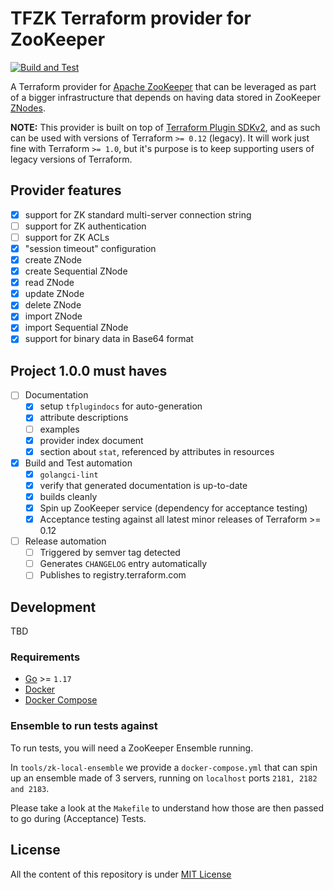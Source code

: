 # TFZK Terraform provider for ZooKeeper

[![Build and Test](https://github.com/tfzk/terraform-provider-zookeeper/actions/workflows/build-test.yml/badge.svg)](https://github.com/tfzk/terraform-provider-zookeeper/actions/workflows/build-test.yml)

A Terraform provider for [Apache ZooKeeper](https://zookeeper.apache.org/)
that can be leveraged as part of a bigger infrastructure that depends on having data stored in ZooKeeper
[ZNodes](https://zookeeper.apache.org/doc/r3.1.2/zookeeperProgrammers.html#sc_zkDataModel_znodes).

**NOTE:** This provider is built on top of
[Terraform Plugin SDKv2](https://www.terraform.io/plugin/sdkv2/sdkv2-intro),
and as such can be used with versions of Terraform `>= 0.12` (legacy).
It will work just fine with Terraform `>= 1.0`, but it's purpose is to
keep supporting users of legacy versions of Terraform.

## Provider features

* [x] support for ZK standard multi-server connection string
* [ ] support for ZK authentication
* [ ] support for ZK ACLs
* [x] "session timeout" configuration
* [x] create ZNode
* [x] create Sequential ZNode
* [x] read ZNode
* [x] update ZNode
* [x] delete ZNode
* [x] import ZNode
* [x] import Sequential ZNode
* [x] support for binary data in Base64 format

## Project 1.0.0 must haves

* [ ] Documentation
  * [x] setup `tfplugindocs` for auto-generation
  * [x] attribute descriptions
  * [ ] examples
  * [x] provider index document
  * [x] section about `stat`, referenced by attributes in resources
* [x] Build and Test automation
  * [x] `golangci-lint`
  * [x] verify that generated documentation is up-to-date
  * [x] builds cleanly
  * [x] Spin up ZooKeeper service (dependency for acceptance testing)
  * [x] Acceptance testing against all latest minor releases of Terraform >= 0.12
* [ ] Release automation
  * [ ] Triggered by semver tag detected
  * [ ] Generates `CHANGELOG` entry automatically
  * [ ] Publishes to registry.terraform.com

## Development

TBD

### Requirements

* [Go](https://go.dev/dl/) >= `1.17`
* [Docker](https://docs.docker.com/get-docker/)
* [Docker Compose](https://docs.docker.com/compose/install/)

### Ensemble to run tests against

To run tests, you will need a ZooKeeper Ensemble running.

In `tools/zk-local-ensemble` we provide a `docker-compose.yml` that can spin
up an ensemble made of 3 servers, running on `localhost` ports `2181, 2182 and 2183`.

Please take a look at the `Makefile` to understand how those are then passed to
go during (Acceptance) Tests.

## License

All the content of this repository is under [MIT License](./LICENSE)
